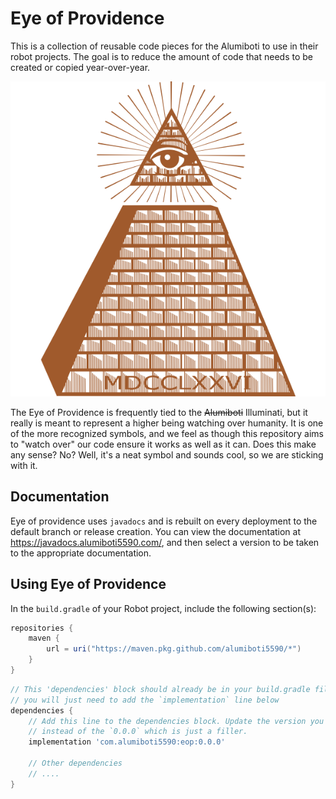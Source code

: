 # Eye of Providence

This is a collection of reusable code pieces for the Alumiboti to use in their robot projects. The goal is to reduce the amount of code that needs to be created or copied year-over-year.

![Eye of Providence](./images/eop.png)

The Eye of Providence is frequently tied to the ~~Alumiboti~~ Illuminati, but it really is meant to represent a higher being watching over humanity. It is one of the more recognized symbols, and we feel as though this repository aims to "watch over" our code ensure it works as well as it can. Does this make any sense? No? Well, it's a neat symbol and sounds cool, so we are sticking with it.

## Documentation

Eye of providence uses `javadocs` and is rebuilt on every deployment to the default branch or
release creation. You can view the documentation at <https://javadocs.alumiboti5590.com/>,
and then select a version to be taken to the appropriate documentation.

## Using Eye of Providence

In the `build.gradle` of your Robot project, include the following section(s):

```groovy
repositories {
    maven {
        url = uri("https://maven.pkg.github.com/alumiboti5590/*")
    }
}
```

```groovy
// This 'dependencies' block should already be in your build.gradle file,
// you will just need to add the `implementation` line below
dependencies {
    // Add this line to the dependencies block. Update the version you want to target
    // instead of the `0.0.0` which is just a filler.
    implementation 'com.alumiboti5590:eop:0.0.0'
    
    // Other dependencies
    // ....
}
```
